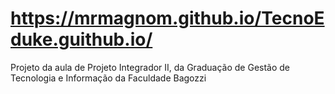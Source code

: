 # https://mrmagnom.github.io/TecnoEduke.guithub.io/
Projeto da aula de Projeto Integrador II, da  Graduação de Gestão de Tecnologia e Informação da Faculdade Bagozzi
